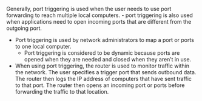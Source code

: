 
Generally, port triggering is used when the user needs to use port forwarding to reach multiple local computers. 
	- port triggering is also used when applications need to open incoming ports that are different from the outgoing port.
- Port triggering is used by network administrators to map a port or ports to one local computer. 
	- Port triggering is considered to be dynamic because ports are opened when they are needed and closed when they aren’t in use.
- When using port triggering, the router is used to monitor traffic within the network. The user specifies a trigger port that sends outbound data. The router then logs the IP address of computers that have sent traffic to that port. The router then opens an incoming port or ports before forwarding the traffic to that location.

